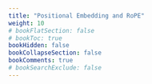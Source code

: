 ```yaml
---
title: "Positional Embedding and RoPE"
weight: 10
# bookFlatSection: false
# bookToc: true
bookHidden: false
bookCollapseSection: false
bookComments: true
# bookSearchExclude: false
---
```


